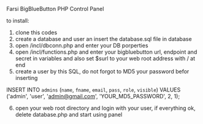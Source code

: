 Farsi BigBlueButton PHP Control Panel

to install:
1. clone this codes
2. create a database and user an insert the database.sql file in database
3. open /incl/dbconn.php and enter your DB porperties
4. open /incl/functions.php and enter your bigbluebutton url, endpoint and secret in variables and also set $surl to your web root address with / at end
5. create a user by this SQL, do not forgot to MD5 your password befor inserting

INSERT INTO `admins` (`name`, `fname`, `email`, `pass`, `role`, `visible`) VALUES
('admin', 'user', 'admin@gmail.com', 'YOUR_MD5_PASSWORD', 2, 1);

6. open your web root directory and login with your user, if everything ok, delete database.php and start using panel
